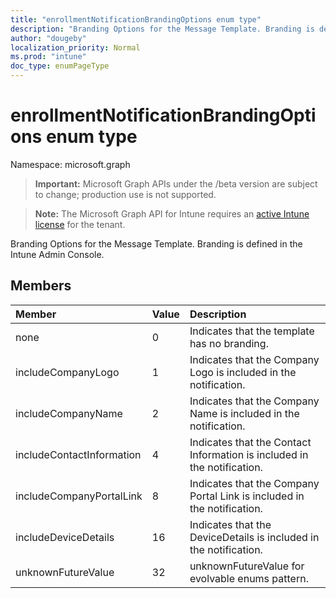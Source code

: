 ```yaml
---
title: "enrollmentNotificationBrandingOptions enum type"
description: "Branding Options for the Message Template. Branding is defined in the Intune Admin Console."
author: "dougeby"
localization_priority: Normal
ms.prod: "intune"
doc_type: enumPageType
---
```


# enrollmentNotificationBrandingOptions enum type

Namespace: microsoft.graph

> **Important:** Microsoft Graph APIs under the /beta version are subject to change; production use is not supported.

> **Note:** The Microsoft Graph API for Intune requires an [active Intune license](https://go.microsoft.com/fwlink/?linkid=839381) for the tenant.

Branding Options for the Message Template. Branding is defined in the Intune Admin Console.

## Members
|Member|Value|Description|
|:---|:---|:---|
|none|0|Indicates that the template has no branding.|
|includeCompanyLogo|1|Indicates that the Company Logo is included in the notification.|
|includeCompanyName|2|Indicates that the Company Name is included in the notification.|
|includeContactInformation|4|Indicates that the Contact Information is included in the notification.|
|includeCompanyPortalLink|8|Indicates that the Company Portal Link is included in the notification.|
|includeDeviceDetails|16|Indicates that the DeviceDetails is included in the notification.|
|unknownFutureValue|32|unknownFutureValue for evolvable enums pattern.|





